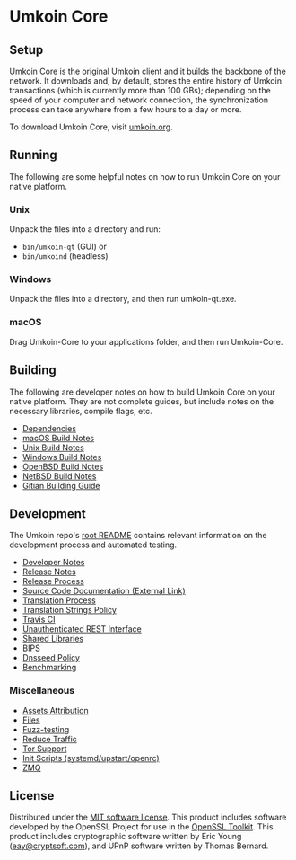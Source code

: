 Umkoin Core
=============

Setup
---------------------
Umkoin Core is the original Umkoin client and it builds the backbone of the network. It downloads and, by default, stores the entire history of Umkoin transactions (which is currently more than 100 GBs); depending on the speed of your computer and network connection, the synchronization process can take anywhere from a few hours to a day or more.

To download Umkoin Core, visit [umkoin.org](http://umkoin.org/en/download.php).

Running
---------------------
The following are some helpful notes on how to run Umkoin Core on your native platform.

### Unix

Unpack the files into a directory and run:

- `bin/umkoin-qt` (GUI) or
- `bin/umkoind` (headless)

### Windows

Unpack the files into a directory, and then run umkoin-qt.exe.

### macOS

Drag Umkoin-Core to your applications folder, and then run Umkoin-Core.

Building
---------------------
The following are developer notes on how to build Umkoin Core on your native platform. They are not complete guides, but include notes on the necessary libraries, compile flags, etc.

- [Dependencies](dependencies.md)
- [macOS Build Notes](build-osx.md)
- [Unix Build Notes](build-unix.md)
- [Windows Build Notes](build-windows.md)
- [OpenBSD Build Notes](build-openbsd.md)
- [NetBSD Build Notes](build-netbsd.md)
- [Gitian Building Guide](gitian-building.md)

Development
---------------------
The Umkoin repo's [root README](/README.md) contains relevant information on the development process and automated testing.

- [Developer Notes](developer-notes.md)
- [Release Notes](release-notes.md)
- [Release Process](release-process.md)
- [Source Code Documentation (External Link)](https://dev.visucore.com/bitcoin/doxygen/)
- [Translation Process](translation_process.md)
- [Translation Strings Policy](translation_strings_policy.md)
- [Travis CI](travis-ci.md)
- [Unauthenticated REST Interface](REST-interface.md)
- [Shared Libraries](shared-libraries.md)
- [BIPS](bips.md)
- [Dnsseed Policy](dnsseed-policy.md)
- [Benchmarking](benchmarking.md)

### Miscellaneous
- [Assets Attribution](assets-attribution.md)
- [Files](files.md)
- [Fuzz-testing](fuzzing.md)
- [Reduce Traffic](reduce-traffic.md)
- [Tor Support](tor.md)
- [Init Scripts (systemd/upstart/openrc)](init.md)
- [ZMQ](zmq.md)

License
---------------------
Distributed under the [MIT software license](/COPYING).
This product includes software developed by the OpenSSL Project for use in the [OpenSSL Toolkit](https://www.openssl.org/). This product includes
cryptographic software written by Eric Young ([eay@cryptsoft.com](mailto:eay@cryptsoft.com)), and UPnP software written by Thomas Bernard.
